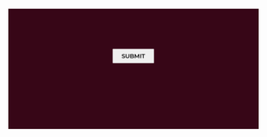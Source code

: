 ![Screenshot](https://github.com/AnneDupin/Practice_JS_AnimatedButton/blob/main/FireShot%20Capture%20009%20-%20Animated%20Button%20-%20.png)
